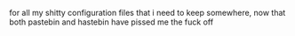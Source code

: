 for all my shitty configuration files that i need to keep somewhere, now that both pastebin and hastebin have pissed me the fuck off
